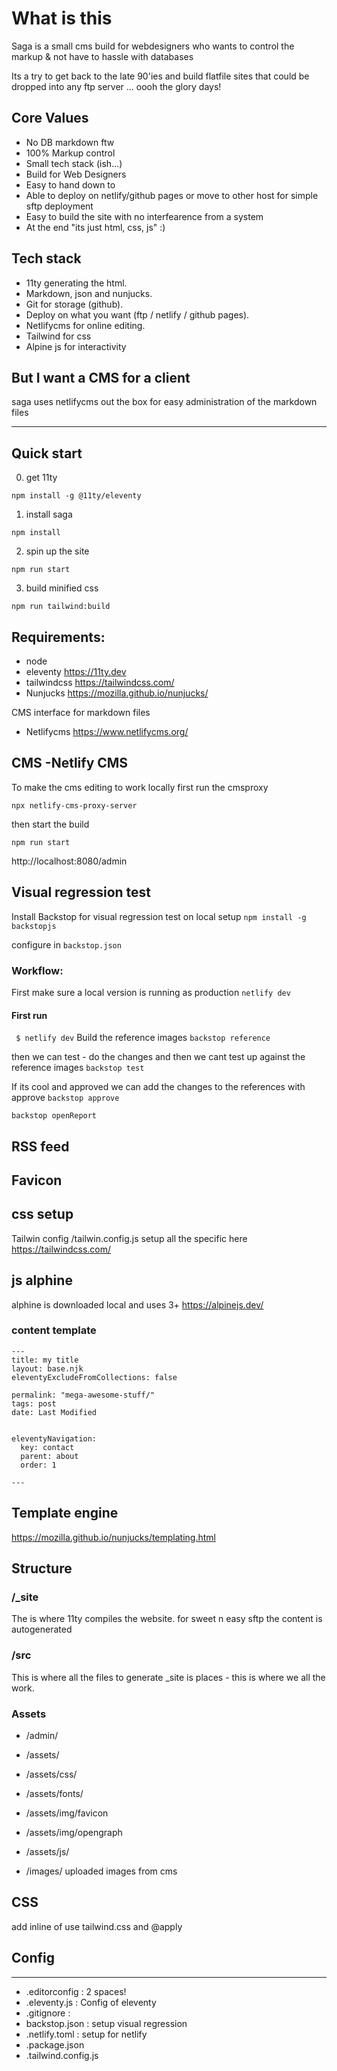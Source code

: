 # What is this
Saga is a  small cms build for webdesigners who wants to control the markup & not have to hassle with databases

Its a try to get back to the late 90'ies and build flatfile sites that could be dropped into any ftp server ... oooh the glory days!

## Core Values
- No DB markdown ftw
- 100% Markup control
- Small tech stack (ish...)
- Build for Web Designers
- Easy to hand down to
- Able to deploy on netlify/github pages or move to other host for simple sftp deployment
- Easy to build the site with no interfearence from a system
- At the end "its just html, css, js" :)

## Tech stack
- 11ty generating the html.
- Markdown, json and nunjucks.
- Git for storage (github).
- Deploy on what you want (ftp / netlify / github pages).
- Netlifycms for online editing.
- Tailwind for css
- Alpine js for interactivity

## But I want a CMS for a client
saga uses netlifycms out the box for easy administration of the markdown files

---

## Quick start
0. get 11ty
```
npm install -g @11ty/eleventy
```

1. install saga
```
npm install
```
2. spin up the site
```
npm run start
```

3. build minified css
```
npm run tailwind:build
```

## Requirements:
- node
- eleventy https://11ty.dev
- tailwindcss  https://tailwindcss.com/
- Nunjucks https://mozilla.github.io/nunjucks/

CMS interface for markdown files
- Netlifycms https://www.netlifycms.org/


## CMS -Netlify CMS
To make the cms editing to work locally
first run the cmsproxy
```
npx netlify-cms-proxy-server
```

then start the build
```
npm run start
```

http://localhost:8080/admin

## Visual regression test
Install Backstop for visual regression test on local setup
```npm install -g backstopjs```

configure in `backstop.json`


### Workflow:
First make sure a local version is running as production `netlify dev`

#### First run
``` $ netlify dev```
Build the reference images
`backstop reference`

then we can test - do the changes and then we cant test up against the reference images
`backstop test`

If its cool and approved we can add the changes to the references with approve
`backstop approve`

`backstop openReport`



## RSS feed

## Favicon

## css setup
Tailwin config /tailwin.config.js setup all the specific here
https://tailwindcss.com/

## js alphine
alphine is downloaded local and uses 3+
https://alpinejs.dev/

### content template

```
---
title: my title
layout: base.njk
eleventyExcludeFromCollections: false

permalink: "mega-awesome-stuff/"
tags: post
date: Last Modified


eleventyNavigation:
  key: contact
  parent: about
  order: 1

---
```

## Template engine
https://mozilla.github.io/nunjucks/templating.html


## Structure
###  /_site
The is where 11ty compiles the website.
for sweet n easy sftp
the content is autogenerated

### /src
This is where all the files to generate _site is places - this is where we all the work.

### Assets
- /admin/
- /assets/
- /assets/css/
- /assets/fonts/
- /assets/img/favicon
- /assets/img/opengraph
- /assets/js/


- /images/ uploaded images from cms

## CSS
add inline of use tailwind.css and @apply

## Config
---
- .editorconfig : 2 spaces!
- .eleventy.js : Config of eleventy
- .gitignore :
- backstop.json : setup visual regression
- .netlify.toml : setup for netlify
- .package.json
- .tailwind.config.js



